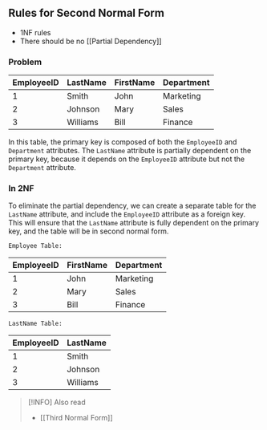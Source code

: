## Rules for Second Normal Form

-   1NF rules
-   There should be no [[Partial Dependency]]

### Problem 

| EmployeeID | LastName | FirstName | Department |
|------------|----------|-----------|------------|
| 1          | Smith    | John      | Marketing   |
| 2          | Johnson  | Mary      | Sales       |
| 3          | Williams | Bill      | Finance     |

In this table, the primary key is composed of both the `EmployeeID` and `Department` attributes. The `LastName` attribute is partially dependent on the primary key, because it depends on the `EmployeeID` attribute but not the `Department` attribute.

### In 2NF

To eliminate the partial dependency, we can create a separate table for the `LastName` attribute, and include the `EmployeeID` attribute as a foreign key. This will ensure that the `LastName` attribute is fully dependent on the primary key, and the table will be in second normal form.

	Employee Table:

| EmployeeID | FirstName | Department |
|------------|-----------|------------|
| 1          | John      | Marketing   |
| 2          | Mary      | Sales       |
| 3          | Bill      | Finance     |

	LastName Table:

| EmployeeID | LastName |
|------------|----------|
| 1          | Smith    |
| 2          | Johnson  |
| 3          | Williams |

>[!INFO] Also read
> - [[Third Normal Form]]